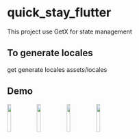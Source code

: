 # quick_stay_flutter

This project use GetX for state management 

## To generate locales
get generate locales assets/locales

## Demo
<img src="https://user-images.githubusercontent.com/54795206/112612775-e4612900-8e51-11eb-889a-bd9243e3429c.jpg" width="13%"></img> <img src="https://user-images.githubusercontent.com/54795206/112612869-0490e800-8e52-11eb-8667-6ceca86fb620.jpg" width="13%"></img> <img src="https://user-images.githubusercontent.com/54795206/112612878-078bd880-8e52-11eb-8be9-6411cb528430.jpg" width="13%"></img> <img src="https://user-images.githubusercontent.com/54795206/112612882-09559c00-8e52-11eb-880a-837752882f7a.jpg" width="13%"></img> 

